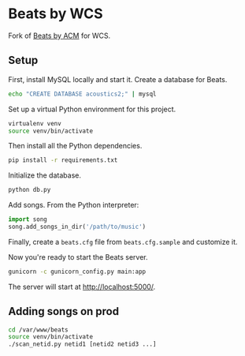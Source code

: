 Beats by WCS
============

Fork of [Beats by ACM](https://github.com/acm-uiuc/beats) for WCS.

Setup
-----

First, install MySQL locally and start it. Create a database for Beats.

```bash
echo "CREATE DATABASE acoustics2;" | mysql
```

Set up a virtual Python environment for this project.

```bash
virtualenv venv
source venv/bin/activate
```

Then install all the Python dependencies.

```bash
pip install -r requirements.txt
```

Initialize the database.

```bash
python db.py
```

Add songs. From the Python interpreter:

```python
import song
song.add_songs_in_dir('/path/to/music')
```

Finally, create a `beats.cfg` file from `beats.cfg.sample` and customize it.

Now you're ready to start the Beats server.

```bash
gunicorn -c gunicorn_config.py main:app
```

The server will start at [http://localhost:5000/](http://localhost:5000/).

Adding songs on prod
--------------------
```bash
cd /var/www/beats
source venv/bin/activate
./scan_netid.py netid1 [netid2 netid3 ...]
```
